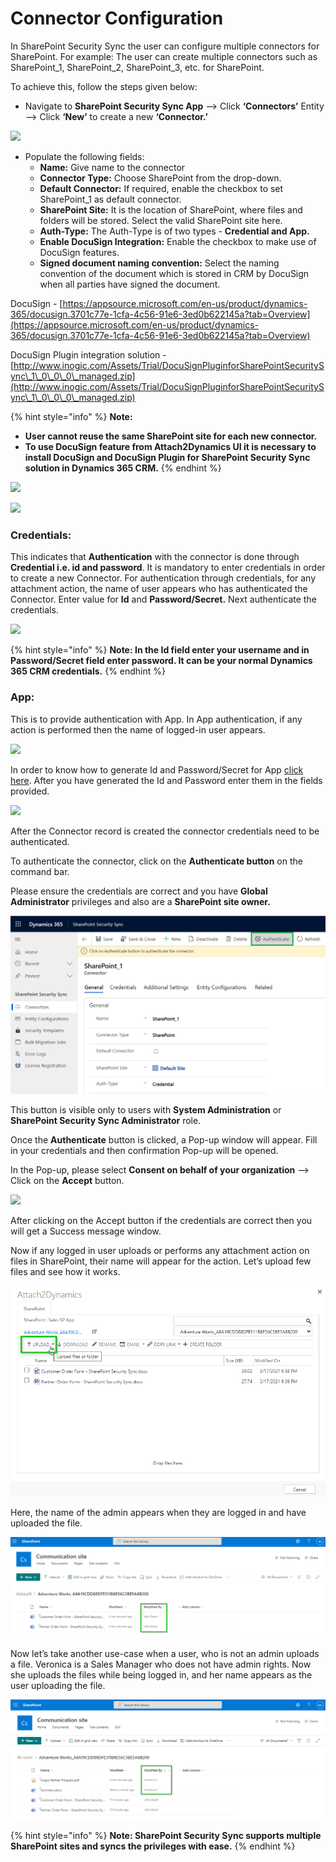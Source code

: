 # Connector Configuration

In SharePoint Security Sync the user can configure multiple connectors for SharePoint. For example: The user can create multiple connectors such as SharePoint\_1, SharePoint\_2, SharePoint\_3, etc. for SharePoint.&#x20;

To achieve this, follow the steps given below:

* Navigate to **SharePoint Security Sync App** --> Click **‘Connectors’** Entity --> Click **‘New’** to create a new **‘Connector.’**

![](<../../.gitbook/assets/Config\_1 (1).png>)

* Populate the following fields:
  * **Name:** Give name to the connector&#x20;
  * **Connector Type:** Choose SharePoint from the drop-down.&#x20;
  * **Default Connector:** If required, enable the checkbox to set SharePoint\_1 as default connector.
  * **SharePoint Site:** It is the location of SharePoint, where files and folders will be stored. Select the valid SharePoint site here.
  * **Auth-Type:** The Auth-Type is of two types - **Credential and App.**
  * **Enable DocuSign Integration:** Enable the checkbox to make use of DocuSign features.
  * **Signed document naming convention:** Select the naming convention of the document which is stored in CRM by DocuSign when all parties have signed the document.

DocuSign - [https://appsource.microsoft.com/en-us/product/dynamics-365/docusign.3701c77e-1cfa-4c56-91e6-3ed0b622145a?tab=Overview](https://appsource.microsoft.com/en-us/product/dynamics-365/docusign.3701c77e-1cfa-4c56-91e6-3ed0b622145a?tab=Overview)

DocuSign Plugin integration solution - [http://www.inogic.com/Assets/Trial/DocuSignPluginforSharePointSecuritySync\_1\_0\_0\_0\_managed.zip](http://www.inogic.com/Assets/Trial/DocuSignPluginforSharePointSecuritySync\_1\_0\_0\_0\_managed.zip)

{% hint style="info" %}
**Note:**

* **User cannot reuse the same SharePoint site for each new connector.**
* **To use DocuSign feature from Attach2Dynamics UI it is necessary to install DocuSign  and DocuSign Plugin for SharePoint Security Sync** **solution in Dynamics 365 CRM.**
{% endhint %}

![](../../.gitbook/assets/Conn\_Config.png)

![](<../../.gitbook/assets/Config\_4 (5).png>)

### Credentials:

This indicates that **Authentication** with the connector is done through **Credential i.e. id and password**. It is mandatory to enter credentials in order to create a new Connector. For authentication through credentials, for any attachment action, the name of user appears who has authenticated the Connector. Enter value for **Id** and **Password/Secret.** Next authenticate the credentials.

![](../../.gitbook/assets/Config\_5.png)

{% hint style="info" %}
**Note: In the Id field enter your username and in Password/Secret field enter password. It can be your normal Dynamics 365 CRM credentials.**&#x20;
{% endhint %}

### App:

This is to provide authentication with App. In App authentication, if any action is performed then the name of logged-in user appears.

![](../../.gitbook/assets/Share\_App\_1.png)

In order to know how to generate Id and Password/Secret for App [click here](https://www.inogic.com/blog/how-to-create-azure-active-directory-app/). After you have generated the Id and Password enter them in the fields provided.

![](<../../.gitbook/assets/Share\_App\_2 (1).png>)



After the Connector record is created the connector credentials need to be authenticated.

To authenticate the connector, click on the **Authenticate button** on the command bar.&#x20;

Please ensure the credentials are correct and you have **Global Administrator** privileges and also are a **SharePoint site owner.**

![](../../.gitbook/assets/Authen.png)

This button is visible only to users with **System Administration** or **SharePoint Security Sync Administrator** role.

Once the **Authenticate** button is clicked, a Pop-up window will appear. Fill in your credentials and then confirmation Pop-up will be opened.&#x20;

In the Pop-up, please select **Consent on behalf of your organization** --> Click on the **Accept** button.

![](<../../.gitbook/assets/Connector Config\_1.png>)

After clicking on the Accept button if the credentials are correct then you will get a Success message window.

Now if any logged in user uploads or performs any attachment action on files in SharePoint, their name will appear for the action. Let’s upload few files and see how it works.

![](<../../.gitbook/assets/Connector Configuration 1.png>)

Here, the name of the admin appears when they are logged in and have uploaded the file.

![](<../../.gitbook/assets/Connector Configuration 2.png>)

Now let’s take another use-case when a user, who is not an admin uploads a file. Veronica is a Sales Manager who does not have admin rights. Now she uploads the files while being logged in, and her name appears as the user uploading the file.

![](<../../.gitbook/assets/Connector Configuration 3.png>)

{% hint style="info" %}
**Note: SharePoint Security Sync supports multiple SharePoint sites and syncs the privileges with ease.**
{% endhint %}
